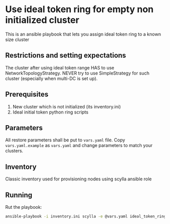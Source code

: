 # Use ideal token ring for empty non initialized cluster

This is an ansible playbook that lets you assign ideal token ring to a known size cluster

## Restrictions and setting expectations

The cluster after using ideal token range HAS to use NetworkTopologyStrategy.
NEVER try to use SimpleStrategy for such cluster (especially when multi-DC is set up).

## Prerequisites

1. New cluster which is not initialized (its inventory.ini)
2. Ideal initial token python ring scripts

## Parameters

All restore parameters shall be put to `vars.yaml` file.
Copy `vars.yaml.example` as `vars.yaml` and change parameters to match your clusters.

## Inventory

Classic inventory used for provisioning nodes using scylla ansible role

## Running

Rut the playbook:

```bash
ansible-playbook -i inventory.ini scylla -e @vars.yaml ideal_token_ring.yaml
```
